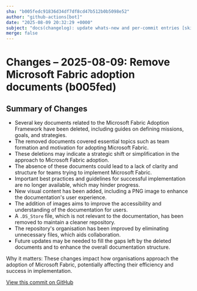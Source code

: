 ```yaml
---
sha: "b005fedc91836d34df7df8cd47b512b0b5098e52"
author: "github-actions[bot]"
date: "2025-08-09 20:32:29 +0000"
subject: "docs(changelog): update whats-new and per-commit entries [skip ci]"
merge: false
---
```


# Changes – 2025-08-09: Remove Microsoft Fabric adoption documents (b005fed)

## Summary of Changes

- Several key documents related to the Microsoft Fabric Adoption Framework have been deleted, including guides on defining missions, goals, and strategies.
- The removed documents covered essential topics such as team formation and motivation for adopting Microsoft Fabric.
- These deletions may indicate a strategic shift or simplification in the approach to Microsoft Fabric adoption.
- The absence of these documents could lead to a lack of clarity and structure for teams trying to implement Microsoft Fabric.
- Important best practices and guidelines for successful implementation are no longer available, which may hinder progress.
- New visual content has been added, including a PNG image to enhance the documentation's user experience.
- The addition of images aims to improve the accessibility and understanding of the documentation for users.
- A `.DS_Store` file, which is not relevant to the documentation, has been removed to maintain a cleaner repository.
- The repository's organisation has been improved by eliminating unnecessary files, which aids collaboration.
- Future updates may be needed to fill the gaps left by the deleted documents and to enhance the overall documentation structure.

Why it matters: These changes impact how organisations approach the adoption of Microsoft Fabric, potentially affecting their efficiency and success in implementation.

[View this commit on GitHub](https://github.com/TheTrustedAdvisor/FabricAdoptionFramework/commit/b005fedc91836d34df7df8cd47b512b0b5098e52)
